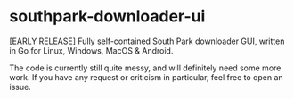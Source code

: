 # southpark-downloader-ui
[EARLY RELEASE] Fully self-contained South Park downloader GUI, written in Go for Linux, Windows, MacOS &amp; Android.

The code is currently still quite messy, and will definitely need some more work. If you have any request or criticism in particular, feel free to open an issue.
